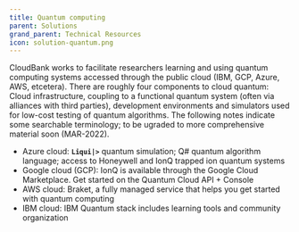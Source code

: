 ```yaml
---
title: Quantum computing
parent: Solutions
grand_parent: Technical Resources
icon: solution-quantum.png
---
```



CloudBank works to facilitate researchers learning and using quantum computing systems accessed through the public cloud (IBM, GCP, Azure, AWS, etcetera).
There are roughly four components to cloud quantum: Cloud infrastructure, coupling to a functional quantum system (often via alliances with third parties), 
development environments and simulators used for low-cost testing of quantum algorithms. The following notes indicate some searchable terminology; to 
be ugraded to more comprehensive material soon (MAR-2022).


* Azure cloud: **`Liqui|>`** quantum simulation; Q# quantum algorithm language; access to Honeywell and IonQ trapped ion quantum systems
* Google cloud (GCP): IonQ is available through the Google Cloud Marketplace. Get started on the Quantum Cloud API + Console
* AWS cloud: Braket, a fully managed service that helps you get started with quantum computing
* IBM cloud: IBM Quantum stack includes learning tools and community organization
